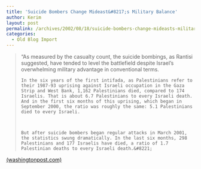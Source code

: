 ```yaml
---
title: 'Suicide Bombers Change Mideast&#8217;s Military Balance'
author: Kerim
layout: post
permalink: /archives/2002/08/18/suicide-bombers-change-mideasts-military-balance/
categories:
  - Old Blog Import
---
```


>   &#8220;As measured by the casualty count, the suicide bombings, as Rantisi suggested, have tended to level the battlefield despite Israel&#8217;s overwhelming military advantage in conventional terms. 
>   
>   
>     In the six years of the first intifada, as Palestinians refer to their 1987-93 uprising against Israeli occupation in the Gaza Strip and West Bank, 1,162 Palestinians died, compared to 174 Israelis. That is about 6.7 Palestinians to every Israeli death. And in the first six months of this uprising, which began in September 2000, the ratio was roughly the same: 5.1 Palestinians died to every Israeli.
>   
>   
>   
>     But after suicide bombers began regular attacks in March 2001, the statistics swung dramatically. In the last six months, 298 Palestinians and 177 Israelis have died, a ratio of 1.7 Palestinian deaths to every Israeli death.&#8221;
>   


<a href="http://www.washingtonpost.com/wp-dyn/articles/A31236-2002Aug17.html" onclick="_gaq.push(['_trackEvent', 'outbound-article', 'http://www.washingtonpost.com/wp-dyn/articles/A31236-2002Aug17.html', '(washingtonpost.com)']);" >(washingtonpost.com)</a>

